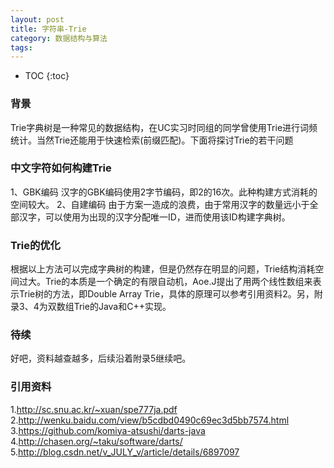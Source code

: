 ```yaml
---
layout: post
title: 字符串-Trie
category: 数据结构与算法
tags:  
---
```


* TOC
{:toc}

### 背景
Trie字典树是一种常见的数据结构，在UC实习时同组的同学曾使用Trie进行词频统计。当然Trie还能用于快速检索(前缀匹配)。下面将探讨Trie的若干问题


### 中文字符如何构建Trie
1、GBK编码
汉字的GBK编码使用2字节编码，即2的16次。此种构建方式消耗的空间较大。
2、自建编码
由于方案一造成的浪费，由于常用汉字的数量远小于全部汉字，可以使用为出现的汉字分配唯一ID，进而使用该ID构建字典树。


### Trie的优化
根据以上方法可以完成字典树的构建，但是仍然存在明显的问题，Trie结构消耗空间过大。Trie的本质是一个确定的有限自动机，Aoe.J提出了用两个线性数组来表示Trie树的方法，即Double Array Trie，具体的原理可以参考引用资料2。另，附录3、4为双数组Trie的Java和C++实现。


### 待续
好吧，资料越查越多，后续沿着附录5继续吧。




### 引用资料
1.http://sc.snu.ac.kr/~xuan/spe777ja.pdf
2.http://wenku.baidu.com/view/b5cdbd0490c69ec3d5bb7574.html
3.https://github.com/komiya-atsushi/darts-java
4.http://chasen.org/~taku/software/darts/
5.http://blog.csdn.net/v_JULY_v/article/details/6897097
